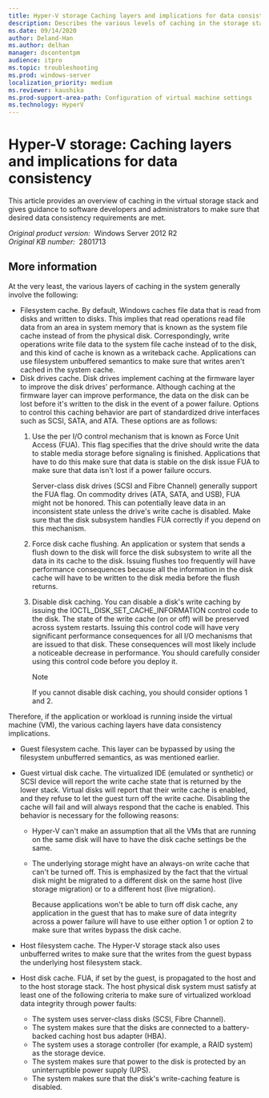 ```yaml
---
title: Hyper-V storage Caching layers and implications for data consistency
description: Describes the various levels of caching in the storage stack, virtualized or otherwise, that have implications for data consistency.
ms.date: 09/14/2020
author: Deland-Han
ms.author: delhan
manager: dscontentpm
audience: itpro
ms.topic: troubleshooting
ms.prod: windows-server
localization_priority: medium
ms.reviewer: kaushika
ms.prod-support-area-path: Configuration of virtual machine settings
ms.technology: HyperV
---
```

# Hyper-V storage: Caching layers and implications for data consistency

This article provides an overview of caching in the virtual storage stack and gives guidance to software developers and administrators to make sure that desired data consistency requirements are met.

_Original product version:_ &nbsp;Windows Server 2012 R2  
_Original KB number:_ &nbsp;2801713

## More information

At the very least, the various layers of caching in the system generally involve the following:
- Filesystem cache. By default, Windows caches file data that is read from disks and written to disks. This implies that read operations read file data from an area in system memory that is known as the system file cache instead of from the physical disk. Correspondingly, write operations write file data to the system file cache instead of to the disk, and this kind of cache is known as a writeback cache.
Applications can use filesystem unbuffered semantics to make sure that writes aren't cached in the system cache.
- Disk drives cache. Disk drives implement caching at the firmware layer to improve the disk drives' performance. Although caching at the firmware layer can improve performance, the data on the disk can be lost before it's written to the disk in the event of a power failure. Options to control this caching behavior are part of standardized drive interfaces such as SCSI, SATA, and ATA. These options are as follows:
    1. Use the per I/O control mechanism that is known as Force Unit Access (FUA). This flag specifies that the drive should write the data to stable media storage before signaling is finished. Applications that have to do this make sure that data is stable on the disk issue FUA to make sure that data isn't lost if a power failure occurs. 
        
        Server-class disk drives (SCSI and Fibre Channel) generally support the FUA flag. On commodity drives (ATA, SATA, and USB), FUA might not be honored. This can potentially leave data in an inconsistent state unless the drive's write cache is disabled. Make sure that the disk subsystem handles FUA correctly if you depend on this mechanism. 
    2. Force disk cache flushing. An application or system that sends a flush down to the disk will force the disk subsystem to write all the data in its cache to the disk. Issuing flushes too frequently will have performance consequences because all the information in the disk cache will have to be written to the disk media before the flush returns. 
    3. Disable disk caching. You can disable a disk's write caching by issuing the IOCTL_DISK_SET_CACHE_INFORMATION control code to the disk. The state of the write cache (on or off) will be preserved across system restarts. Issuing this control code will have very significant performance consequences for all I/O mechanisms that are issued to that disk. These consequences will most likely include a noticeable decrease in performance. You should carefully consider using this control code before you deploy it.
    
        > [!NOTE]
        > If you cannot disable disk caching, you should consider options 1 and 2.

Therefore, if the application or workload is running inside the virtual machine (VM), the various caching layers have data consistency implications.

- Guest filesystem cache. This layer can be bypassed by using the filesystem unbufferred semantics, as was mentioned earlier.
- Guest virtual disk cache. The virtualized IDE (emulated or synthetic) or SCSI device will report the write cache state that is returned by the lower stack. Virtual disks will report that their write cache is enabled, and they refuse to let the guest turn off the write cache. Disabling the cache will fail and will always respond that the cache is enabled. This behavior is necessary for the following reasons:
  - Hyper-V can't make an assumption that all the VMs that are running on the same disk will have to have the disk cache settings be the same.
  - The underlying storage might have an always-on write cache that can't be turned off. This is emphasized by the fact that the virtual disk might be migrated to a different disk on the same host (live storage migration) or to a different host (live migration).
     
    Because applications won't be able to turn off disk cache, any application in the guest that has to make sure of data integrity across a power failure will have to use either option 1 or option 2 to make sure that writes bypass the disk cache.

- Host filesystem cache. The Hyper-V storage stack also uses unbufferred writes to make sure that the writes from the guest bypass the underlying host filesystem stack.
- Host disk cache. FUA, if set by the guest, is propagated to the host and to the host storage stack. The host physical disk system must satisfy at least one of the following criteria to make sure of virtualized workload data integrity through power faults:
  - The system uses server-class disks (SCSI, Fibre Channel). 
  - The system makes sure that the disks are connected to a battery-backed caching host bus adapter (HBA). 
  - The system uses a storage controller (for example, a RAID system) as the storage device. 
  - The system makes sure that power to the disk is protected by an uninterruptible power supply (UPS). 
  - The system makes sure that the disk's write-caching feature is disabled.
